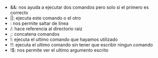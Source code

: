 - &&: nos ayuda a ejecutar dos comandos pero solo si el primero es correcto
- ||: ejecuta este comando o el otro
- \: nos permite saltar de linea
- /: hace referencia al directorio raiz
- ;: concatena comandos
- !: ejecuta el ultimo comando que hayamos utilizado
- !!: ejecuta el ultimo comando sin tener que escribir ningun comando
- !$: nos permite ver el ultimo argumento escrito

